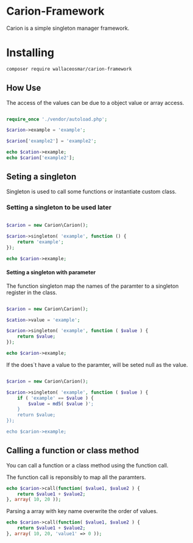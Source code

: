 # Carion-Framework

Carion is a simple singleton manager framework.

# Installing

```bash
composer require wallaceosmar/carion-framework
```

## How Use

The access of the values can be due to a object value or array access.
```php

require_once './vendor/autoload.php';

$carion->example = 'example';

$carion['example2'] = 'example2';

echo $cation->example;
echo $carion['example2'];

```

## Seting a singleton

Singleton is used to call some functions or instantiate custom class.

### Setting a singleton to be used later
```php

$carion = new Carion\Carion();

$carion->singleton( 'example', function () {
    return 'example';
});

echo $carion->example;
```

#### Setting a singleton with parameter
The function singleton map the names of the paramter to a
singleton register in the class.
```php

$carion = new Carion\Carion();

$cation->value = 'example';

$carion->singleton( 'example', function ( $value ) {
    return $value;
});

echo $carion->example;
```

If the does`t have a value to the paramter, will be seted null as the value.
```php

$carion = new Carion\Carion();

$carion->singleton( 'example', function ( $value ) {
    if ( 'example' == $value ) {
        $value = md5( $value )';
    }
    return $value;
});

echo $carion->example;
```

## Calling a function or class method

You can call a function or a class method using the function call.

The function call is reponsibly to map all the paramters.
```php
echo $carion->call(function( $value1, $value2 ) {
    return $value1 + $value2;
}, array( 10, 20 ));
```

Parsing a array with key name overwrite the order of values.
```php
echo $carion->call(function( $value1, $value2 ) {
    return $value1 + $value2;
}, array( 10, 20, 'value1' => 0 ));
```
